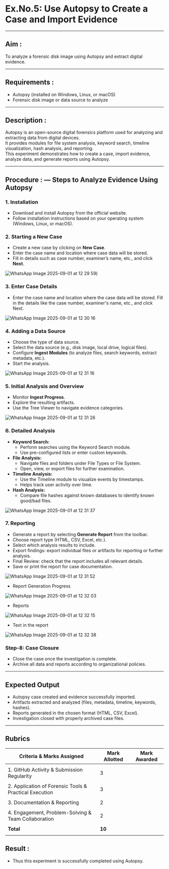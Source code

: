 # Ex.No.5: Use Autopsy to Create a Case and Import Evidence


---

## Aim :
To analyze a forensic disk image using Autopsy and extract digital evidence.

---

## Requirements :
- Autopsy (installed on Windows, Linux, or macOS)  
- Forensic disk image or data source to analyze  

---

## Description :
Autopsy is an open-source digital forensics platform used for analyzing and extracting data from digital devices.  
It provides modules for file system analysis, keyword search, timeline visualization, hash analysis, and reporting.  
This experiment demonstrates how to create a case, import evidence, analyze data, and generate reports using Autopsy.  

---

## Procedure : — Steps to Analyze Evidence Using Autopsy

### 1. Installation
- Download and install Autopsy from the official website.  
- Follow installation instructions based on your operating system (Windows, Linux, or macOS).  


### 2. Starting a New Case  
- Create a new case by clicking on **New Case**.  
- Enter the case name and location where case data will be stored.  
- Fill in details such as case number, examiner’s name, etc., and click **Next**.


![WhatsApp Image 2025-09-01 at 12 29 59](https://github.com/user-attachments/assets/7b86bc1a-8dac-4e75-a377-3ab4022baec0))

### 3. Enter Case Details  
- Enter the case name and location where the case data will be stored. Fill in the details like the case number, examiner's name, etc., and click Next.

![WhatsApp Image 2025-09-01 at 12 30 16](https://github.com/user-attachments/assets/e634f51d-f727-4086-899b-f106efb9fc66)


### 4. Adding a Data Source
- Choose the type of data source.  
- Select the data source (e.g., disk image, local drive, logical files).  
- Configure **Ingest Modules** (to analyze files, search keywords, extract metadata, etc.).  
- Start the analysis.

![WhatsApp Image 2025-09-01 at 12 31 16](https://github.com/user-attachments/assets/d009cafa-e26c-49cd-8b1d-080165f6caad)


### 5. Initial Analysis and Overview  
- Monitor **Ingest Progress**.  
- Explore the resulting artifacts.  
- Use the Tree Viewer to navigate evidence categories.  

![WhatsApp Image 2025-09-01 at 12 31 26](https://github.com/user-attachments/assets/baf85079-febd-4eea-b76e-5e208d72763d)

### 6. Detailed Analysis  
- **Keyword Search:**  
  - Perform searches using the Keyword Search module.  
  - Use pre-configured lists or enter custom keywords.  
- **File Analysis:**  
  - Navigate files and folders under File Types or File System.  
  - Open, view, or export files for further examination.  
- **Timeline Analysis:**  
  - Use the Timeline module to visualize events by timestamps.  
  - Helps track user activity over time.  
- **Hash Analysis:**  
  - Compare file hashes against known databases to identify known good/bad files.

![WhatsApp Image 2025-09-01 at 12 31 37](https://github.com/user-attachments/assets/5cf5602f-8bd5-4e12-b7f2-1aab9d078f7a)


### 7. Reporting  
- Generate a report by selecting **Generate Report** from the toolbar.  
- Choose report type (HTML, CSV, Excel, etc.).  
- Select which analysis results to include.  
- Export findings: export individual files or artifacts for reporting or further analysis.  
- Final Review: check that the report includes all relevant details.  
- Save or print the report for case documentation.  

![WhatsApp Image 2025-09-01 at 12 31 52](https://github.com/user-attachments/assets/56afaf1c-2bab-4f8f-b6d5-bf273019c7bc)


- Report Generation Progress

![WhatsApp Image 2025-09-01 at 12 32 03](https://github.com/user-attachments/assets/ca4fb59e-8378-40fb-8df8-0fc46dacfba4)

- Reports

![WhatsApp Image 2025-09-01 at 12 32 15](https://github.com/user-attachments/assets/cd4463ef-c935-489f-a1f8-1550cca231cf)


- Text in the report

![WhatsApp Image 2025-09-01 at 12 32 38](https://github.com/user-attachments/assets/b055269f-3ca8-47a7-bc77-0228b05a2235)


### Step-8: Case Closure  
- Close the case once the investigation is complete.  
- Archive all data and reports according to organizational policies.  

---

## Expected Output
- Autopsy case created and evidence successfully imported.  
- Artifacts extracted and analyzed (files, metadata, timeline, keywords, hashes).  
- Reports generated in the chosen format (HTML, CSV, Excel).  
- Investigation closed with properly archived case files.  

---

## Rubrics

| **Criteria & Marks Assigned**                                | **Mark Allotted** | **Mark Awarded** |
|--------------------------------------------------------------|-------------------|------------------|
|                                                              |                   |                  |
| 1. GitHub Activity & Submission Regularity                   |         3         |                  |
|                                                              |                   |                  |
| 2. Application of Forensic Tools & Practical Execution       |         3         |                  |
|                                                              |                   |                  |
| 3. Documentation & Reporting                                 |         2         |                  |
|                                                              |                   |                  |
| 4. Engagement, Problem-Solving & Team Collaboration          |         2         |                  |
|                                                              |                   |                  |
|                  **Total**                                   |       **10**      |                  |
|                                                              |                   |                  |

## Result : 
- Thus this experiment is successfully completed using Autopsy.
